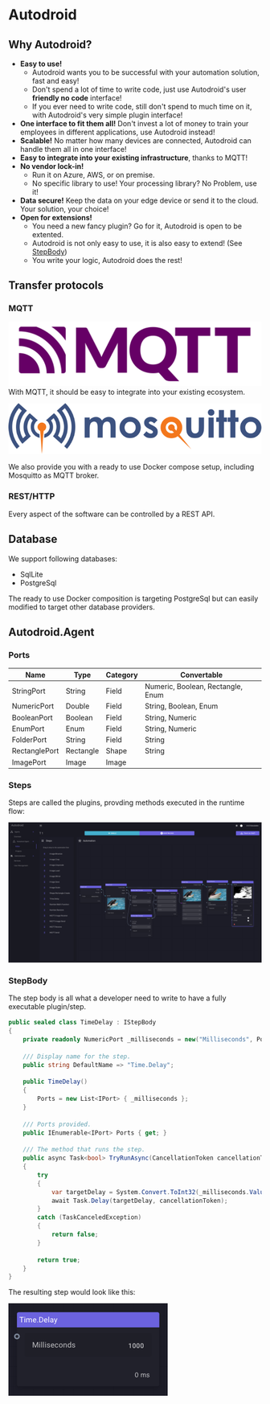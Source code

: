 # Autodroid

## Why Autodroid?
- **Easy to use!** 
    - Autodroid wants you to be successful with your automation solution, fast and easy!
    - Don't spend a lot of time to write code, just use Autodroid's user **friendly no code** interface!
    - If you ever need to write code, still don't spend to much time on it, with Autodroid's very simple plugin interface!
- **One interface to fit them all!** Don't invest a lot of money to train your employees in different applications, use Autodroid instead!
- **Scalable!** No matter how many devices are connected, Autodroid can handle them all in one interface!
- **Easy to integrate into your existing infrastructure**, thanks to MQTT!
- **No vendor lock-in!** 
    - Run it on Azure, AWS, or on premise.
    - No specific library to use! Your processing library? No Problem, use it!
- **Data secure!** Keep the data on your edge device or send it to the cloud. Your solution, your choice!
- **Open for extensions!**
    - You need a new fancy plugin? Go for it, Autodroid is open to be extented.
    - Autodroid is not only easy to use, it is also easy to extend! (See [StepBody](#stepBody))
    - You write your logic, Autodroid does the rest!

## Transfer protocols
### MQTT
![MqttLogo](doc/img/mqtt-logo.png)
With MQTT, it should be easy to integrate into your existing ecosystem.

![MosquittoLogo](doc/img/mosquitto-text-side.svg)

We also provide you with a ready to use Docker compose setup, including Mosquitto as MQTT broker.

### REST/HTTP
Every aspect of the software can be controlled by a REST API.

## Database
We support following databases:
 - SqlLite
 - PostgreSql

The ready to use Docker composition is targeting PostgreSql but can easily modified to target other database providers.

## Autodroid.Agent
### Ports
| Name          | Type      | Category | Convertable                       |
| ------------- | --------- | -------- | --------------------------------- |
| StringPort    | String    | Field    | Numeric, Boolean, Rectangle, Enum |
| NumericPort   | Double    | Field    | String, Boolean, Enum             |
| BooleanPort   | Boolean   | Field    | String, Numeric                   |
| EnumPort      | Enum      | Field    | String, Numeric                   |
| FolderPort    | String    | Field    | String                            |
| RectanglePort | Rectangle | Shape    | String                            |
| ImagePort     | Image     | Image    |                                   |    

### Steps
Steps are called the plugins, provding methods executed in the runtime flow:

![FlowScreenshot01](doc/img/FlowScreenshot01.png)

### StepBody
The step body is all what a developer need to write to have a fully executable plugin/step.
```c#
public sealed class TimeDelay : IStepBody
{
    private readonly NumericPort _milliseconds = new("Milliseconds", PortDirection.Input, 1000, 0);

    /// Display name for the step.
    public string DefaultName => "Time.Delay";

    public TimeDelay()
    {
        Ports = new List<IPort> { _milliseconds };
    }
    
    /// Ports provided.
    public IEnumerable<IPort> Ports { get; }

    /// The method that runs the step.
    public async Task<bool> TryRunAsync(CancellationToken cancellationToken)
    {
        try
        {
            var targetDelay = System.Convert.ToInt32(_milliseconds.Value);
            await Task.Delay(targetDelay, cancellationToken);
        }
        catch (TaskCanceledException)
        {
            return false;
        }

        return true;
    }
}
```
The resulting step would look like this:

![Time.Delay Screenshot](doc/img/TimeDelayStep.png)